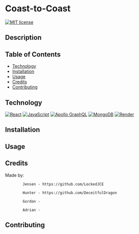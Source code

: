 # Coast-to-Coast
 [![MIT license](https://img.shields.io/badge/MIT-License-181818?style=for-the-badge&logo=Supabase&logoColor=white)](https://lbesson.mit-license.org/)

## Description

## Table of Contents
  * [Technology](#technology)
  * [Installation](#installation)
  * [Usage](#usage)
  * [Credits](#credits)
  * [Contributing](#contributing)
## Technology

[![React](https://img.shields.io/badge/React-61DAFB?style=for-the-badge&logo=react&logoColor=black)](https://react.dev/)
[![JavaScript](https://img.shields.io/badge/JavaScript-F7DF1E?style=for-the-badge&logo=javascript&logoColor=black)](https://www.javascript.com/)
[![Apollo GraphQL](https://img.shields.io/badge/Apollo%20GraphQL-311C87?style=for-the-badge&logo=apollographql&logoColor=white)](https://www.apollographql.com/)
[![MongoDB](https://img.shields.io/badge/MongoDB-47A248?style=for-the-badge&logo=MongoDB&logoColor=white)](https://www.mongodb.com/)
[![Render](https://img.shields.io/badge/Render-000000?style=for-the-badge&logo=render&logoColor=white)](https://render.com/)

## Installation

## Usage


## Credits 
Made by:

            Jensen - https://github.com/LockedJCE

            Hunter - https://github.com/DeceitfulDragon

            Gordon - 

            Adrian - 


## Contributing
